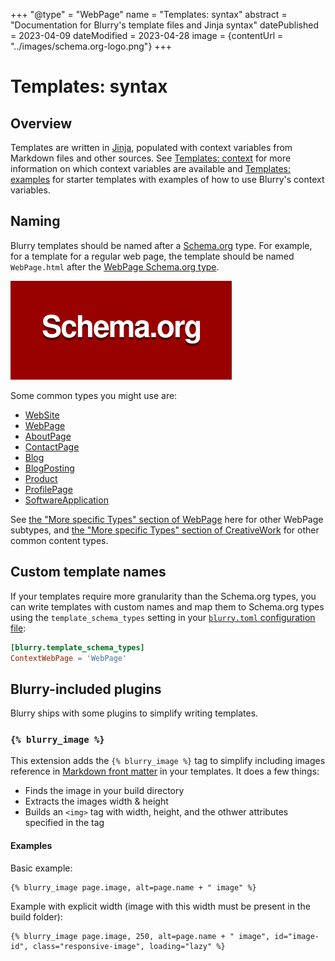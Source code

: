 +++
"@type" = "WebPage"
name = "Templates: syntax"
abstract = "Documentation for Blurry's template files and Jinja syntax"
datePublished = 2023-04-09
dateModified = 2023-04-28
image = {contentUrl = "../images/schema.org-logo.png"}
+++

# Templates: syntax

## Overview

Templates are written in [Jinja](https://jinja.palletsprojects.com/), populated with context variables from Markdown files and other sources.
See [Templates: context](./context.md) for more information on which context variables are available and [Templates: examples](./examples.md) for starter templates with examples of how to use Blurry's context variables.

## Naming

Blurry templates should be named after a [Schema.org](https://schema.org/) type.
For example, for a template for a regular web page, the template should be named `WebPage.html` after the [WebPage Schema.org type](https://schema.org/WebPage).

![Schema.org logo](../images/schema.org-logo.png)

Some common types you might use are:

- [WebSite](https://schema.org/WebSite)
- [WebPage](https://schema.org/WebPage)
- [AboutPage](https://schema.org/AboutPage)
- [ContactPage](https://schema.org/ContactPage)
- [Blog](https://schema.org/Blog)
- [BlogPosting](https://schema.org/BlogPosting)
- [Product](https://schema.org/Product)
- [ProfilePage](https://schema.org/ProfilePage)
- [SoftwareApplication](https://schema.org/SoftwareApplication)

See [the "More specific Types" section of WebPage](https://schema.org/WebPage#subtypes) here for other WebPage subtypes, and [the "More specific Types" section of CreativeWork](https://schema.org/CreativeWork#subtypes) for other common content types.

## Custom template names

If your templates require more granularity than the Schema.org types, you can write templates with custom names and map them to Schema.org types using the `template_schema_types` setting in your [`blurry.toml` configuration file](../configuration/blurry.toml.md):

```toml
[blurry.template_schema_types]
ContextWebPage = 'WebPage'
```

## Blurry-included plugins

Blurry ships with some plugins to simplify writing templates.

### `{% blurry_image %}`

This extension adds the `{% blurry_image %}` tag to simplify including images reference in [Markdown front matter](../content/markdown.md) in your templates.
It does a few things:

- Finds the image in your build directory
- Extracts the images width & height
- Builds an `<img>` tag with width, height, and the othwer attributes specified in the tag

#### Examples

Basic example:

```jinja
{% blurry_image page.image, alt=page.name + " image" %}
```

Example with explicit width (image with this width must be present in the build folder):

```jinja
{% blurry_image page.image, 250, alt=page.name + " image", id="image-id", class="responsive-image", loading="lazy" %}
```
